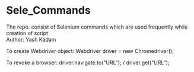 # Sele_Commands
The repo. consist of Selenium commands which are used frequently while creation of script  
Author: Yash Kadam  

To create Webdriver object: Webdriver driver = new Chromedriver();

To revoke a browser: driver.navigate.to("URL"); / driver.get("URL");




